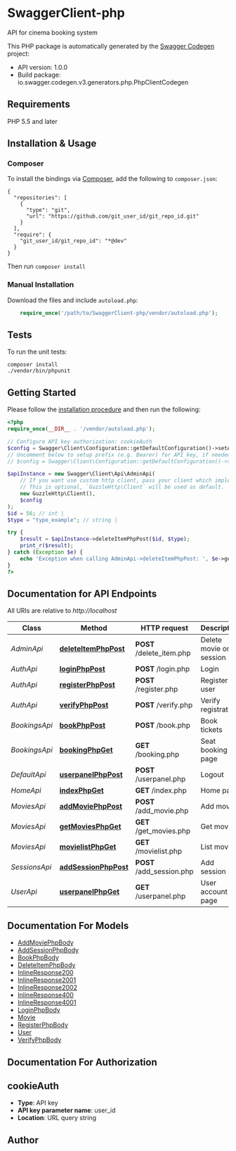 # SwaggerClient-php
API for cinema booking system

This PHP package is automatically generated by the [Swagger Codegen](https://github.com/swagger-api/swagger-codegen) project:

- API version: 1.0.0
- Build package: io.swagger.codegen.v3.generators.php.PhpClientCodegen

## Requirements

PHP 5.5 and later

## Installation & Usage
### Composer

To install the bindings via [Composer](http://getcomposer.org/), add the following to `composer.json`:

```
{
  "repositories": [
    {
      "type": "git",
      "url": "https://github.com/git_user_id/git_repo_id.git"
    }
  ],
  "require": {
    "git_user_id/git_repo_id": "*@dev"
  }
}
```

Then run `composer install`

### Manual Installation

Download the files and include `autoload.php`:

```php
    require_once('/path/to/SwaggerClient-php/vendor/autoload.php');
```

## Tests

To run the unit tests:

```
composer install
./vendor/bin/phpunit
```

## Getting Started

Please follow the [installation procedure](#installation--usage) and then run the following:

```php
<?php
require_once(__DIR__ . '/vendor/autoload.php');

// Configure API key authorization: cookieAuth
$config = Swagger\Client\Configuration::getDefaultConfiguration()->setApiKey('user_id', 'YOUR_API_KEY');
// Uncomment below to setup prefix (e.g. Bearer) for API key, if needed
// $config = Swagger\Client\Configuration::getDefaultConfiguration()->setApiKeyPrefix('user_id', 'Bearer');

$apiInstance = new Swagger\Client\Api\AdminApi(
    // If you want use custom http client, pass your client which implements `GuzzleHttp\ClientInterface`.
    // This is optional, `GuzzleHttp\Client` will be used as default.
    new GuzzleHttp\Client(),
    $config
);
$id = 56; // int | 
$type = "type_example"; // string | 

try {
    $result = $apiInstance->deleteItemPhpPost($id, $type);
    print_r($result);
} catch (Exception $e) {
    echo 'Exception when calling AdminApi->deleteItemPhpPost: ', $e->getMessage(), PHP_EOL;
}
?>
```

## Documentation for API Endpoints

All URIs are relative to *http://localhost*

Class | Method | HTTP request | Description
------------ | ------------- | ------------- | -------------
*AdminApi* | [**deleteItemPhpPost**](docs/Api/AdminApi.md#deleteitemphppost) | **POST** /delete_item.php | Delete movie or session
*AuthApi* | [**loginPhpPost**](docs/Api/AuthApi.md#loginphppost) | **POST** /login.php | Login
*AuthApi* | [**registerPhpPost**](docs/Api/AuthApi.md#registerphppost) | **POST** /register.php | Register user
*AuthApi* | [**verifyPhpPost**](docs/Api/AuthApi.md#verifyphppost) | **POST** /verify.php | Verify registration
*BookingsApi* | [**bookPhpPost**](docs/Api/BookingsApi.md#bookphppost) | **POST** /book.php | Book tickets
*BookingsApi* | [**bookingPhpGet**](docs/Api/BookingsApi.md#bookingphpget) | **GET** /booking.php | Seat booking page
*DefaultApi* | [**userpanelPhpPost**](docs/Api/DefaultApi.md#userpanelphppost) | **POST** /userpanel.php | Logout
*HomeApi* | [**indexPhpGet**](docs/Api/HomeApi.md#indexphpget) | **GET** /index.php | Home page
*MoviesApi* | [**addMoviePhpPost**](docs/Api/MoviesApi.md#addmoviephppost) | **POST** /add_movie.php | Add movie
*MoviesApi* | [**getMoviesPhpGet**](docs/Api/MoviesApi.md#getmoviesphpget) | **GET** /get_movies.php | Get movies
*MoviesApi* | [**movielistPhpGet**](docs/Api/MoviesApi.md#movielistphpget) | **GET** /movielist.php | List movies
*SessionsApi* | [**addSessionPhpPost**](docs/Api/SessionsApi.md#addsessionphppost) | **POST** /add_session.php | Add session
*UserApi* | [**userpanelPhpGet**](docs/Api/UserApi.md#userpanelphpget) | **GET** /userpanel.php | User account page

## Documentation For Models

 - [AddMoviePhpBody](docs/Model/AddMoviePhpBody.md)
 - [AddSessionPhpBody](docs/Model/AddSessionPhpBody.md)
 - [BookPhpBody](docs/Model/BookPhpBody.md)
 - [DeleteItemPhpBody](docs/Model/DeleteItemPhpBody.md)
 - [InlineResponse200](docs/Model/InlineResponse200.md)
 - [InlineResponse2001](docs/Model/InlineResponse2001.md)
 - [InlineResponse2002](docs/Model/InlineResponse2002.md)
 - [InlineResponse400](docs/Model/InlineResponse400.md)
 - [InlineResponse4001](docs/Model/InlineResponse4001.md)
 - [LoginPhpBody](docs/Model/LoginPhpBody.md)
 - [Movie](docs/Model/Movie.md)
 - [RegisterPhpBody](docs/Model/RegisterPhpBody.md)
 - [User](docs/Model/User.md)
 - [VerifyPhpBody](docs/Model/VerifyPhpBody.md)

## Documentation For Authorization


## cookieAuth

- **Type**: API key
- **API key parameter name**: user_id
- **Location**: URL query string


## Author



